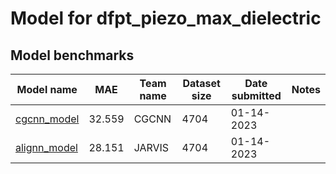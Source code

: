 # Model for dfpt_piezo_max_dielectric

<h2>Model benchmarks</h2>

<table style="width:100%" id="j_table">
 <thead>
  <tr>
    <th>Model name</th>
   <!-- <th>Method</th>-->
    <th>MAE</th>
    <th>Team name</th>
    <th>Dataset size</th>
    <th>Date submitted</th>
    <th>Notes</th>
  </tr>
 </thead>
<!--table_content--><tr><td><a href="https://journals.aps.org/prl/abstract/10.1103/PhysRevLett.120.145301" target="_blank">cgcnn_model</a></td><td>32.559</td><td>CGCNN</td><td>4704</td><td>01-14-2023</td><td></td></tr><!--table_content--><tr><td><a href="https://www.nature.com/articles/s41524-021-00650-1" target="_blank">alignn_model</a></td><td>28.151</td><td>JARVIS</td><td>4704</td><td>01-14-2023</td><td></td></tr><!--table_content-->
</table>